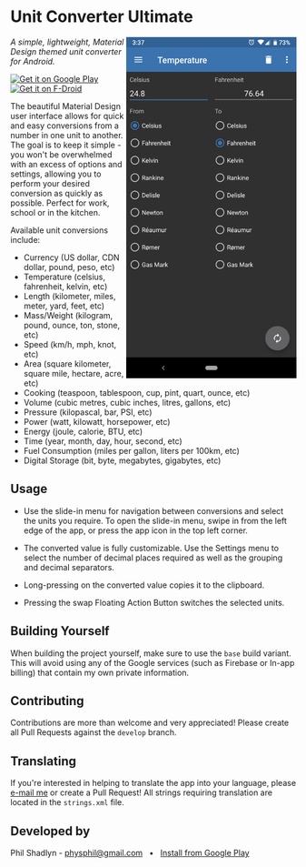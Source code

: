 Unit Converter Ultimate
=======================

<img src="screens/temp1.png" width="300" align="right">

*A simple, lightweight, Material Design themed unit converter for Android.*

<a href="https://play.google.com/store/apps/details?id=com.physphil.android.unitconverterultimate&utm_source=global_co&utm_medium=prtnr&utm_content=Mar2515&utm_campaign=PartBadge&pcampaignid=MKT-Other-global-all-co-prtnr-py-PartBadge-Mar2515-1">
  <img src="https://play.google.com/intl/en_us/badges/images/generic/en_badge_web_generic.png"
       alt="Get it on Google Play" 
       height="80"/>
</a><a href="https://f-droid.org/app/com.physphil.android.unitconverterultimate">
  <img src="https://f-droid.org/badge/get-it-on.png"
       alt="Get it on F-Droid"
       height="80">
</a>


The beautiful Material Design user interface allows for quick and easy conversions from a number in one unit to another. The goal is to keep it simple - you won't be overwhelmed with an excess of options and settings, allowing you to perform your desired conversion as quickly as possible. Perfect for work, school or in the kitchen.

Available unit conversions include:
- Currency (US dollar, CDN dollar, pound, peso, etc)
- Temperature (celsius, fahrenheit, kelvin, etc)
- Length (kilometer, miles, meter, yard, feet, etc)
- Mass/Weight (kilogram, pound, ounce, ton, stone, etc)
- Speed (km/h, mph, knot, etc)
- Area (square kilometer, square mile, hectare, acre, etc)
- Cooking (teaspoon, tablespoon, cup, pint, quart, ounce, etc)
- Volume (cubic metres, cubic inches, litres, gallons, etc)
- Pressure (kilopascal, bar, PSI, etc)
- Power (watt, kilowatt, horsepower, etc)
- Energy (joule, calorie, BTU, etc)
- Time (year, month, day, hour, second, etc)
- Fuel Consumption (miles per gallon, liters per 100km, etc)
- Digital Storage (bit, byte, megabytes, gigabytes, etc)

Usage
------
- Use the slide-in menu for navigation between conversions and select the units you require. To open the slide-in menu, swipe in from the left edge of the app, or press the app icon in the top left corner.

- The converted value is fully customizable. Use the Settings menu to select the number of decimal places required as well as the grouping and decimal separators.

- Long-pressing on the converted value copies it to the clipboard.

- Pressing the swap Floating Action Button switches the selected units.

Building Yourself
-----------------
When building the project yourself, make sure to use the `base` build variant.  This will avoid using any of the Google services (such as Firebase or In-app billing) that contain my own private information.

Contributing
------------
Contributions are more than welcome and very appreciated!  Please create all Pull Requests against the `develop` branch.  

Translating
-----------
If you're interested in helping to translate the app into your language, please [e-mail me](mailto:physphil@gmail.com) or create a Pull Request! All strings requiring translation are located in the `strings.xml` file.

Developed by
------------
Phil Shadlyn - physphil@gmail.com &nbsp;&nbsp;•&nbsp;&nbsp; [Install from Google Play](https://play.google.com/store/apps/details?id=com.physphil.android.unitconverterultimate)
